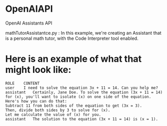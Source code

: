 # OpenAIAPI
OpenAI Assistants API

mathTutorAssistantce.py :
In this example, we're creating an Assistant that is a personal math tutor, with the Code Interpreter tool enabled.
# Here is an example of what that might look like:  
    ROLE	CONTENT
    user	I need to solve the equation 3x + 11 = 14. Can you help me?
    assistant	Certainly, Jane Doe. To solve the equation (3x + 11 = 14) for (x), you'll want to isolate (x) on one side of the equation. Here's how you can do that:
    Subtract 11 from both sides of the equation to get (3x = 3).
    Then, divide both sides by 3 to solve for (x).
    Let me calculate the value of (x) for you.
    assistant	The solution to the equation (3x + 11 = 14) is (x = 1).



    
